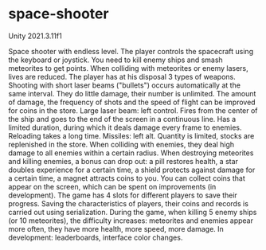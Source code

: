 # space-shooter
Unity 2021.3.11f1

Space shooter with endless level. The player controls the spacecraft using the keyboard or joystick. 
You need to kill enemy ships and smash meteorites to get points. 
When colliding with meteorites or enemy lasers, lives are reduced. 
The player has at his disposal 3 types of weapons. 
Shooting with short laser beams ("bullets") occurs automatically at the same interval. They do little damage, their number is unlimited. 
The amount of damage, the frequency of shots and the speed of flight can be improved for coins in the store. 
Large laser beam: left control. Fires from the center of the ship and goes to the end of the screen in a continuous line. 
Has a limited duration, during which it deals damage every frame to enemies. Reloading takes a long time. 
Missiles: left alt. Quantity is limited, stocks are replenished in the store. When colliding with enemies, they deal high damage to all enemies within a certain radius. 
When destroying meteorites and killing enemies, a bonus can drop out: a pill restores health, a star doubles experience for a certain time, a shield protects against damage for a certain time, a magnet attracts coins to you. 
You can collect coins that appear on the screen, which can be spent on improvements (in development). 
The game has 4 slots for different players to save their progress. 
Saving the characteristics of players, their coins and records is carried out using serialization. 
During the game, when killing 5 enemy ships (or 10 meteorites), the difficulty increases: meteorites and enemies appear more often, they have more health, more speed, more damage. 
In development: leaderboards, interface color changes.
